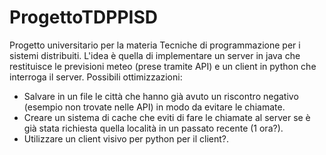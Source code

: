 # ProgettoTDPPISD
Progetto universitario per la materia Tecniche di programmazione per i sistemi distribuiti.
L'idea è quella di implementare un server in java che restituisce le previsioni meteo (prese tramite API) e un client in python che interroga il server.
Possibili ottimizzazioni: 
- Salvare in un file le città che hanno già avuto un riscontro negativo (esempio non trovate nelle API) in modo da evitare le chiamate.
- Creare un sistema di cache che eviti di fare le chiamate al server se è già stata richiesta quella località in un passato recente (1 ora?).
- Utilizzare un client visivo per python per il client?.
